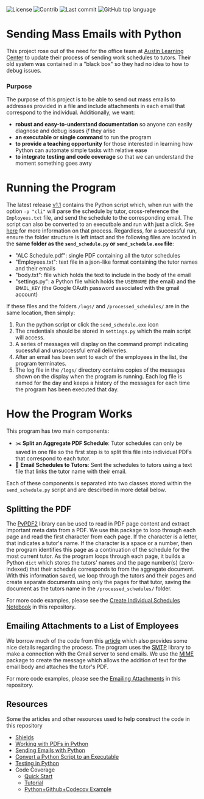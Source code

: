 ![License](https://img.shields.io/github/license/hagenfritz/mass-email-sender)
![Contrib](https://img.shields.io/github/contributors/hagenfritz/mass-email-sender)
![Last commit](https://img.shields.io/github/last-commit/hagenfritz/mass-email-sender)
![GitHub top language](https://img.shields.io/github/languages/top/hagenfritz/mass-email-sender)

# Sending Mass Emails with Python
This project rose out of the need for the office team at [Austin Learning Center](http://austinlearningcenter.com) to update their process of sending work schedules to tutors. Their old system was contained in a "black box" so they had no idea to how to debug issues. 

### Purpose
The purpose of this project is to be able to send out mass emails to addresses provided in a file and include attachments in each email that correspond to the individual. Additionally, we want:
* **robust and easy-to-understand documentation** so anyone can easily diagnose and debug issues _if_ they arise
* **an executable or single command** to run the program
* **to provide a teaching opportunity** for those interested in learning how Python can automate simple tasks with relative ease
* **to integrate testing and code coverage** so that we can understand the moment something goes awry

# Running the Program
The latest release [v1.1]() contains the Python script which, when run with the option `-p "cli"` will parse the schedule by tutor, cross-reference the `Employees.txt` file, and send the schedule to the corresponding email. The script can also be converted to an executbale and run with just a click. See [here](https://github.com/HagenFritz/mass-email-sender/wiki/Creating-an-Executable-from-Python-Script) for more information on that process. Regardless, for a successful run, ensure the folder structure is left intact and the following files are located in the **same folder as the `send_schedule.py` or `send_schedule.exe` file**:
* "ALC Schedule.pdf": single PDF containing all the tutor schedules
* "Employees.txt": text file in a json-like format containing the tutor names and their emails
* "body.txt": file which holds the text to include in the body of the email
* "settings.py": a Python file which holds the `USERNAME` (the email) and the `EMAIL_KEY` (the Google OAuth password associated with the gmail account)

If these files and the folders `/logs/` and `/processed_schedules/` are in the same location, then simply: 
1. Run the python script or click the `send_schedule.exe` icon
2. The credentials should be stored in `settings.py` which the main script will access. 
3. A series of messages will display on the command prompt indicating sucessful and unsuccessful email deliveries.
4. After an email has been sent to each of the employees in the list, the program terminates. 
5. The log file in the `/logs/` directory contains copies of the messages shown on the display when the program is running. Each log file is named for the day and keeps a history of the messages for each time the program has been executed that day.  

# How the Program Works
This program has two main components:
* ✂️ **Split an Aggregate PDF Schedule**: Tutor schedules can only be saved in one file so the first step is to split this file into individual PDFs that correspond to each tutor.
* 📧 **Email Schedules to Tutors**: Sent the schedules to tutors using a text file that links the tutor name with their email. 

Each of these components is separated into two classes stored within the `send_schedule.py` script and are descirbed in more detail below.

## Splitting the PDF
The [PyPDF2](https://pypi.org/project/PyPDF2/) library can be used to read in PDF page content and extract important meta data from a PDF. We use this package to loop through each page and read the first character from each page. If the character is a letter, that indicates a tutor's name. If the character is a space or a number, then the program identifies this page as a continuation of the schedule for the most current tutor. As the program loops through each page, it builds a Python `dict` which stores the tutors' names and the page number(s) (zero-indexed) that their schedule corresponds to from the aggregate document. With this information saved, we loop through the tutors and their pages and create separate documents using only the pages for that tutor, saving the document as the tutors name in the `/processed_schedules/` folder. 

For more code examples, please see the [Create Individual Schedules Notebook](https://github.com/HagenFritz/mass-email-sender/blob/main/notebooks/1.0.0-hef-create_individual_schedules-examples.ipynb) in this repository. 

## Emailing Attachments to a List of Employees
We borrow much of the code from this [article](https://realpython.com/python-send-email/) which also provides some nice details regarding the process. The program uses the [SMTP](https://docs.python.org/3/library/smtplib.html) library to make a connection with the Gmail server to send emails. We use the [MIME](https://docs.python.org/3/library/email.mime.html) package to create the message which allows the addition of text for the email body and attaches the tutor's PDF. 

For more code examples, please see the [Emailing Attachments](https://github.com/HagenFritz/mass-email-sender/blob/main/notebooks/2.0.0-hef-emailing_attachments-examples.ipynb) in this repository. 

## Resources
Some the articles and other resources used to help construct the code in this repository
* [Shields](https://shields.io/category/activity)
* [Working with PDFs in Python](https://realpython.com/pdf-python/#how-to-extract-document-information-from-a-pdf-in-python)
* [Sending Emails with Python](https://realpython.com/python-send-email/)
* [Convert a Python Script to an Executable](https://towardsdatascience.com/how-to-easily-convert-a-python-script-to-an-executable-file-exe-4966e253c7e9)
* [Testing in Python](https://realpython.com/python-testing/)
* Code Coverage
  * [Quick Start](https://docs.codecov.com/docs)
  * [Tutorial](https://docs.codecov.com/docs/github-tutorial)
  * [Python+Github+Codecov Example](https://about.codecov.io/blog/python-code-coverage-using-github-actions-and-codecov/)
